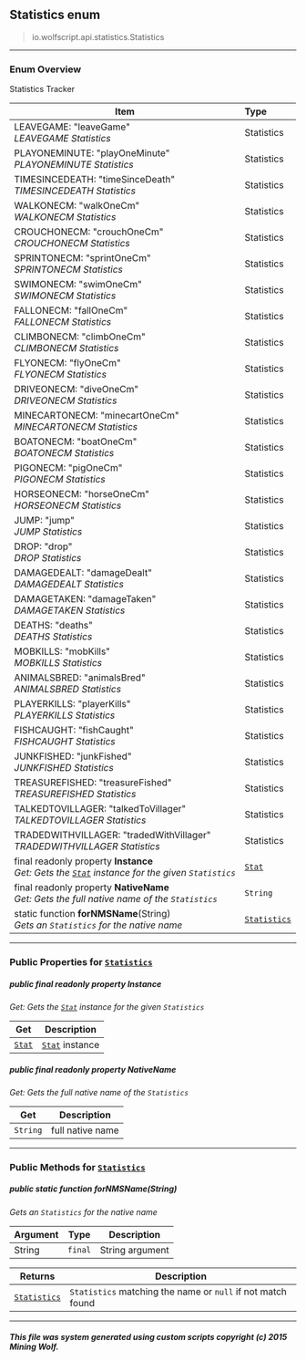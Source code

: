 ## Statistics __enum__

>io.wolfscript.api.statistics.Statistics

---

### Enum Overview

Statistics Tracker

Item | Type   
--- | :--- 
LEAVEGAME: "leaveGame"<br> _LEAVEGAME Statistics_ | Statistics
PLAYONEMINUTE: "playOneMinute"<br> _PLAYONEMINUTE Statistics_ | Statistics
TIMESINCEDEATH: "timeSinceDeath"<br> _TIMESINCEDEATH Statistics_ | Statistics
WALKONECM: "walkOneCm"<br> _WALKONECM Statistics_ | Statistics
CROUCHONECM: "crouchOneCm"<br> _CROUCHONECM Statistics_ | Statistics
SPRINTONECM: "sprintOneCm"<br> _SPRINTONECM Statistics_ | Statistics
SWIMONECM: "swimOneCm"<br> _SWIMONECM Statistics_ | Statistics
FALLONECM: "fallOneCm"<br> _FALLONECM Statistics_ | Statistics
CLIMBONECM: "climbOneCm"<br> _CLIMBONECM Statistics_ | Statistics
FLYONECM: "flyOneCm"<br> _FLYONECM Statistics_ | Statistics
DRIVEONECM: "diveOneCm"<br> _DRIVEONECM Statistics_ | Statistics
MINECARTONECM: "minecartOneCm"<br> _MINECARTONECM Statistics_ | Statistics
BOATONECM: "boatOneCm"<br> _BOATONECM Statistics_ | Statistics
PIGONECM: "pigOneCm"<br> _PIGONECM Statistics_ | Statistics
HORSEONECM: "horseOneCm"<br> _HORSEONECM Statistics_ | Statistics
JUMP: "jump"<br> _JUMP Statistics_ | Statistics
DROP: "drop"<br> _DROP Statistics_ | Statistics
DAMAGEDEALT: "damageDealt"<br> _DAMAGEDEALT Statistics_ | Statistics
DAMAGETAKEN: "damageTaken"<br> _DAMAGETAKEN Statistics_ | Statistics
DEATHS: "deaths"<br> _DEATHS Statistics_ | Statistics
MOBKILLS: "mobKills"<br> _MOBKILLS Statistics_ | Statistics
ANIMALSBRED: "animalsBred"<br> _ANIMALSBRED Statistics_ | Statistics
PLAYERKILLS: "playerKills"<br> _PLAYERKILLS Statistics_ | Statistics
FISHCAUGHT: "fishCaught"<br> _FISHCAUGHT Statistics_ | Statistics
JUNKFISHED: "junkFished"<br> _JUNKFISHED Statistics_ | Statistics
TREASUREFISHED: "treasureFished"<br> _TREASUREFISHED Statistics_ | Statistics
TALKEDTOVILLAGER: "talkedToVillager"<br> _TALKEDTOVILLAGER Statistics_ | Statistics
TRADEDWITHVILLAGER: "tradedWithVillager"<br> _TRADEDWITHVILLAGER Statistics_ | Statistics
final readonly property __Instance__ <br> _Get: Gets the [`Stat`](Stat.md) instance for the given `Statistics`_ | [`Stat`](Stat.md)
final readonly property __NativeName__ <br> _Get: Gets the full native name of the `Statistics`_ | `String`
static function __forNMSName__(String) <br> _Gets an `Statistics` for the native name_ | [`Statistics`](Statistics.md)



---


### Public Properties for [`Statistics`](Statistics.md)

##### <a id='instance'></a>public final readonly property __Instance__

_Get: Gets the [`Stat`](Stat.md) instance for the given `Statistics`_

Get | Description
--- | --- 
[`Stat`](Stat.md) | [`Stat`](Stat.md) instance



##### <a id='nativename'></a>public final readonly property __NativeName__

_Get: Gets the full native name of the `Statistics`_

Get | Description
--- | --- 
`String` | full native name



---

### Public Methods for [`Statistics`](Statistics.md)

##### <a id='fornmsname'></a>public static function __forNMSName__(String)

_Gets an `Statistics` for the native name_

Argument | Type | Description  
--- | --- | --- 
String | `final` | String argument

Returns | Description
--- | --- 
[`Statistics`](Statistics.md) | `Statistics` matching the name or `null` if not match found


---


##### This file was system generated using custom scripts copyright (c) 2015 Mining Wolf.
	

